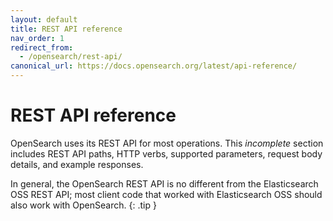 ```yaml
---
layout: default
title: REST API reference
nav_order: 1
redirect_from:
  - /opensearch/rest-api/
canonical_url: https://docs.opensearch.org/latest/api-reference/
---
```


# REST API reference

OpenSearch uses its REST API for most operations. This _incomplete_ section includes REST API paths, HTTP verbs, supported parameters, request body details, and example responses.

In general, the OpenSearch REST API is no different from the Elasticsearch OSS REST API; most client code that worked with Elasticsearch OSS should also work with OpenSearch.
{: .tip }
